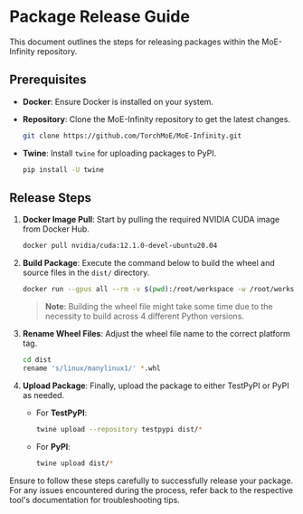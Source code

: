 # Package Release Guide

This document outlines the steps for releasing packages within the MoE-Infinity repository.

## Prerequisites

- **Docker**: Ensure Docker is installed on your system.
- **Repository**: Clone the MoE-Infinity repository to get the latest changes.

    ```bash
    git clone https://github.com/TorchMoE/MoE-Infinity.git
    ```

- **Twine**: Install `twine` for uploading packages to PyPI.

    ```bash
    pip install -U twine
    ```

## Release Steps

1. **Docker Image Pull**: Start by pulling the required NVIDIA CUDA image from Docker Hub.

    ```bash
    docker pull nvidia/cuda:12.1.0-devel-ubuntu20.04
    ```

2. **Build Package**: Execute the command below to build the wheel and source files in the `dist/` directory.

    ```bash
    docker run --gpus all --rm -v $(pwd):/root/workspace -w /root/workspace nvidia/cuda:12.1.0-devel-ubuntu20.04 /bin/bash -c "/root/workspace/matrix_build.sh"
    ```

    > **Note**: Building the wheel file might take some time due to the necessity to build across 4 different Python versions.

3. **Rename Wheel Files**: Adjust the wheel file name to the correct platform tag.

    ```bash
    cd dist
    rename 's/linux/manylinux1/' *.whl
    ```

4. **Upload Package**: Finally, upload the package to either TestPyPI or PyPI as needed.

    - For **TestPyPI**:

        ```bash
        twine upload --repository testpypi dist/*
        ```

    - For **PyPI**:

        ```bash
        twine upload dist/*
        ```

Ensure to follow these steps carefully to successfully release your package. For any issues encountered during the process, refer back to the respective tool's documentation for troubleshooting tips.
